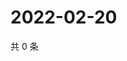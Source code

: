 # 2022-02-20

共 0 条

<!-- BEGIN WEIBO -->
<!-- 最后更新时间 Sun Feb 20 2022 06:12:21 GMT+0800 (China Standard Time) -->

<!-- END WEIBO -->
